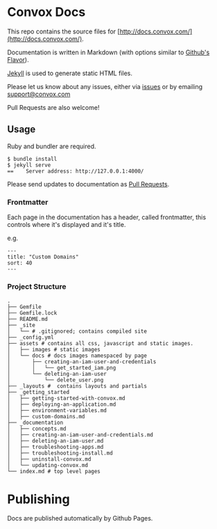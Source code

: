 # Convox Docs

This repo contains the source files for [http://docs.convox.com/](http://docs.convox.com/).

Documentation is written in Markdown (with options similar to [Github's Flavor](https://help.github.com/articles/github-flavored-markdown/)).

[Jekyll](https://http://jekyllrb.com//) is used to generate static HTML files.

Please let us know about any issues, either via [issues](/issues) or by emailing [support@convox.com](mailto:support@convox.com)

Pull Requests are also welcome!

## Usage

Ruby and bundler are required.

```shell
$ bundle install
$ jekyll serve
==    Server address: http://127.0.0.1:4000/
```

Please send updates to documentation as [Pull Requests](/pulls).


### Frontmatter

Each page in the documentation has a header, called frontmatter, this controls where it's displayed and it's title.

e.g.

```
---
title: "Custom Domains"
sort: 40
---
```

### Project Structure

```
.
├── Gemfile
├── Gemfile.lock
├── README.md
├── _site
│   └── # .gitignored; contains compiled site
├── _config.yml
├── assets # contains all css, javascript and static images.
│   ├── images # static images
│   └── docs # docs images namespaced by page
│       ├── creating-an-iam-user-and-credentials
│       │   └── get_started_iam.png
│       └── deleting-an-iam-user
│           └── delete_user.png
├── _layouts #  contains layouts and partials
├── _getting_started
│   ├── getting-started-with-convox.md
│   ├── deploying-an-application.md
│   ├── environment-variables.md
│   ├── custom-domains.md
├── _documentation
│   ├── concepts.md
│   ├── creating-an-iam-user-and-credentials.md
│   ├── deleting-an-iam-user.md
│   ├── troubleshooting-apps.md
│   ├── troubleshooting-install.md
│   ├── uninstall-convox.md
│   └── updating-convox.md
└── index.md # top level pages
```

# Publishing

Docs are published automatically by Github Pages.


